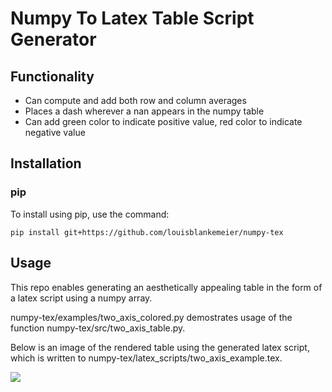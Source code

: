 # Numpy To Latex Table Script Generator

## Functionality

- Can compute and add both row and column averages
- Places a dash wherever a nan appears in the numpy table
- Can add green color to indicate positive value, red color to indicate negative value

## Installation

### pip

To install using pip, use the command:

`pip install git+https://github.com/louisblankemeier/numpy-tex`

## Usage

This repo enables generating an aesthetically appealing table in the form of a latex script using a numpy array. 

numpy-tex/examples/two_axis_colored.py demostrates usage of the function numpy-tex/src/two_axis_table.py. 

Below is an image of the rendered table using the generated latex script, which is written to numpy-tex/latex_scripts/two_axis_example.tex.

![](https://github.com/louisblankemeier/numpy-tex/blob/main/figs/two_axis_table_example.png)




